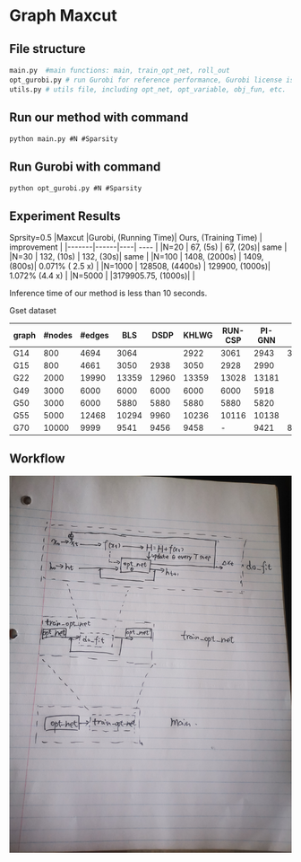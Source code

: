 # Graph Maxcut
## File structure
```python
main.py  #main functions: main, train_opt_net, roll_out
opt_gurobi.py # run Gurobi for reference performance, Gurobi license is required
utils.py # utils file, including opt_net, opt_variable, obj_fun, etc.
```
## Run our method with command 

```
python main.py #N #Sparsity
```

## Run Gurobi with command 

```
python opt_gurobi.py #N #Sparsity
```


## Experiment Results

Sprsity=0.5
|Maxcut |Gurobi, (Running Time)| Ours, (Training Time) | improvement |
|-------|------|----| ---- |
|N=20   | 67, (5s)  | 67, (20s)| same |
|N=30   | 132, (10s)  | 132, (30s)| same |
|N=100   | 1408, (2000s)  | 1409, (800s)| 0.071\% ( 2.5 x) |
|N=1000   |  128508, (4400s)  |  129900, (1000s)| 1.072\% (4.4 x) |
|N=5000 | |3179905.75, (1000s)| |

Inference time of our method is less than 10 seconds.


Gset dataset

| graph | #nodes| #edges |  BLS | DSDP | KHLWG | RUN-CSP | PI-GNN | Ours | relative error $\epsilon$ |
|---|----------|-------|-----|-----|--------|----------|------|----|---------------------------|
|G14 | 800 | 4694 | 3064| | 2922 | 3061 | 2943 | 3026 | 1.24 \%|
|G15 | 800 | 4661 |  $3050$ | 2938 | $3050$ | 2928 | 2990 | | $\%$ |
|G22 | 2000 | 19990 |  $13359$ | 12960 | $13359$ | 13028 | 13181 ||  \% |
|G49 | 3000 | 6000 |  $6000$ | $6000$ | $6000$ | $6000$ | 5918 ||  \% |
|G50 | 3000 | 6000 |  $5880$ | $5880$ | $5880$ | $5880$ | 5820 ||  \% |
|G55 | 5000 | 12468 |  $10294$ | 9960 | 10236 | 10116 | 10138 ||   \% |
|G70 | 10000 | 9999 |  $9541$ | 9456 | 9458 | - | 9421 |8917.02 | 6.54 \% |



## Workflow
 ![pipeline](pipeline.jpg)
